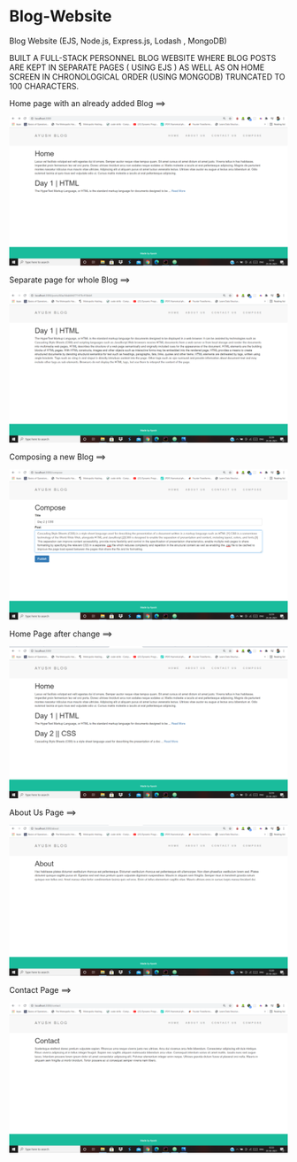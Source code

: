 # Blog-Website
Blog Website (EJS, Node.js, Express.js, Lodash , MongoDB)

BUILT A FULL-STACK PERSONNEL BLOG WEBSITE WHERE BLOG POSTS ARE KEPT IN SEPARATE PAGES ( USING EJS )
AS WELL AS ON HOME SCREEN IN CHRONOLOGICAL ORDER (USING MONGODB) TRUNCATED TO 100 CHARACTERS.

Home page with an already added Blog ==>

![](images/i1.png)

Separate page for whole Blog ==>

![](images/i6.png)

Composing a new Blog ==>

![](images/i2.png)

Home Page after change ==>

![](images/i3.png)

About Us Page ==>

![](images/i4.png)

Contact Page ==>

![](images/i5.png)




